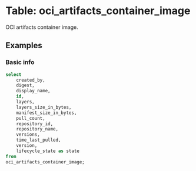 # Table: oci_artifacts_container_image

OCI artifacts container image.

## Examples

### Basic info

```sql
select
    created_by,
    digest,
    display_name,
    id,
    layers,
    layers_size_in_bytes,
    manifest_size_in_bytes,
    pull_count,
    repository_id,
    repository_name,
    versions,
    time_last_pulled,
    version,
    lifecycle_state as state
from
oci_artifacts_container_image;
```